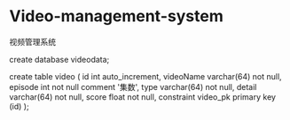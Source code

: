 # Video-management-system
视频管理系统

create database videodata;

create table video
(
	id int auto_increment,
	videoName varchar(64) not null,
	episode int not null comment '集数',
	type varchar(64) not null,
	detail varchar(64) not null,
	score float not null,
	constraint video_pk
		primary key (id)
);

